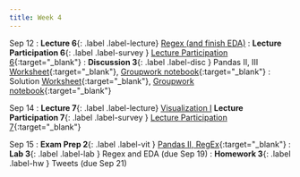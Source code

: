```yaml
---
title: Week 4
---
```


Sep 12
: **Lecture 6**{: .label .label-lecture} [Regex (and finish EDA)](lecture/lec06)
: **Lecture Participation 6**{: .label .label-survey } [Lecture Participation 6](https://app.sli.do/event/95X2RnwA8w7nRt94mf5C5L/embed/polls/a2585265-91d3-4544-af9d-bf1c4da6fc03){:target="_blank"}
: **Discussion 3**{: .label .label-disc } Pandas II, III [Worksheet](https://drive.google.com/file/d/1frN5Juu3HRQ9B-yWI7PbMW9lwdqiTy6Y/view?usp=sharing){:target="_blank"}, [Groupwork notebook](https://data100.datahub.berkeley.edu/hub/user-redirect/git-pull?repo=https%3A%2F%2Fgithub.com%2FDS-100%2Ffa23-student&urlpath=lab%2Ftree%2Ffa23-student%2Fdisc%2Fdisc03%2Fdisc03_groupwork.ipynb&branch=main){:target="_blank"}
    : Solution [Worksheet](https://drive.google.com/file/d/135eN9q1DvOe5RHZ_uqb91IYywnCvdIXS/view?usp=sharing){:target="_blank"}, [Groupwork notebook](https://data100.datahub.berkeley.edu/hub/user-redirect/git-pull?repo=https%3A%2F%2Fgithub.com%2FDS-100%2Ffa23-student&urlpath=lab%2Ftree%2Ffa23-student%2Fdisc%2Fdisc03%2Fdisc03_groupwork_gsi.ipynb&branch=main){:target="_blank"}

Sep 14
: **Lecture 7**{: .label .label-lecture} [Visualization I](lecture/lec07)
**Lecture Participation 7**{: .label .label-survey } [Lecture Participation 7](https://app.sli.do/event/9jDiQPBb7sy3TR1gLfyS3n/embed/polls/7a4856ae-212f-44d8-b876-b441885ce523 ){:target="_blank"}

Sep 15
: **Exam Prep 2**{: .label .label-vit } [Pandas II, RegEx](https://drive.google.com/file/d/1eZ6_hqxH3FiZtGtJAAXanIrJWbte9kVl/view?usp=sharing){:target="_blank"}
: **Lab 3**{: .label .label-lab } Regex and EDA (due Sep 19)
: **Homework 3**{: .label .label-hw } Tweets (due Sep 21)
